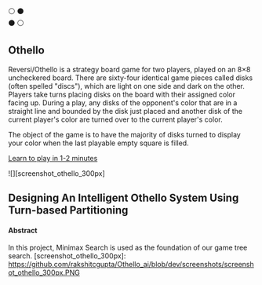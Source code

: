 :white_circle: :black_circle: </br>
:black_circle: :white_circle: 

## Othello 

Reversi/Othello is a strategy board game for two players, played on an 8×8 uncheckered board. There are sixty-four identical game pieces called disks (often spelled "discs"), which are light on one side and dark on the other. Players take turns placing disks on the board with their assigned color facing up. During a play, any disks of the opponent's color that are in a straight line and bounded by the disk just placed and another disk of the current player's color are turned over to the current player's color.

The object of the game is to have the majority of disks turned to display your color when the last playable empty square is filled.

[Learn to play in 1-2 minutes](https://www.youtube.com/watch?v=Ol3Id7xYsY4)

![][screenshot_othello_300px]

## Designing An Intelligent Othello System Using Turn-based Partitioning

#### Abstract
In this project, Minimax Search is used as the foundation of our game tree search.
[screenshot_othello_300px]: https://github.com/rakshitcgupta/Othello_ai/blob/dev/screenshots/screenshot_othello_300px.PNG
